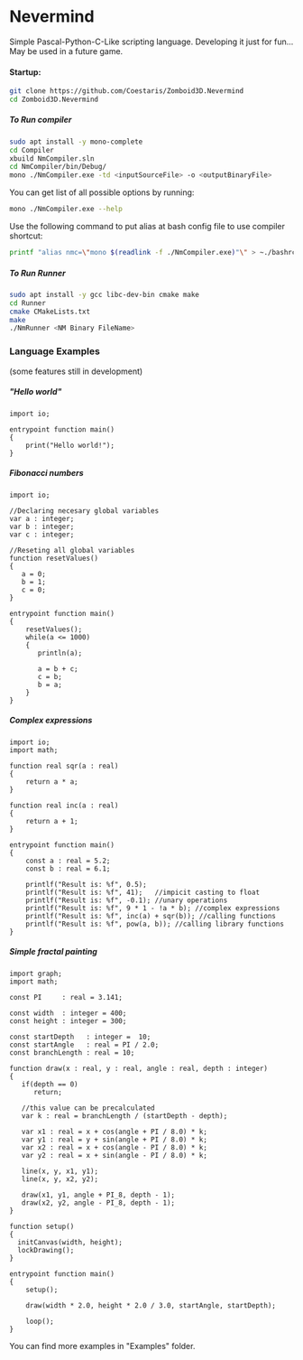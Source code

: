 # Nevermind
Simple Pascal-Python-C-Like scripting language.
Developing it just for fun...
May be used in a future game.

#### Startup:
```bash
git clone https://github.com/Coestaris/Zomboid3D.Nevermind
cd Zomboid3D.Nevermind
```

##### To Run compiler
```bash
sudo apt install -y mono-complete
cd Compiler
xbuild NmCompiler.sln
cd NmCompiler/bin/Debug/
mono ./NmCompiler.exe -td <inputSourceFile> -o <outputBinaryFile>
```
You can get list of all possible options by running:
```bash
mono ./NmCompiler.exe --help
```
Use the following command to put alias at bash config file to use compiler shortcut:
```bash
printf "alias nmc=\"mono $(readlink -f ./NmCompiler.exe)"\" > ~./bashrc
```

##### To Run Runner
```bash
sudo apt install -y gcc libc-dev-bin cmake make
cd Runner
cmake CMakeLists.txt
make
./NmRunner <NM Binary FileName>
```

### Language Examples
(some features still in development)

##### "Hello world"
```
import io;

entrypoint function main()
{
    print("Hello world!");
}
```

##### Fibonacci numbers
```
import io; 

//Declaring necesary global variables
var a : integer;
var b : integer;
var c : integer;

//Reseting all global variables
function resetValues()
{
   a = 0;
   b = 1;
   c = 0;
}

entrypoint function main()
{
    resetValues();    
    while(a <= 1000)
    {
       println(a);
       
       a = b + c;
       c = b;
       b = a;
    }
}
```

##### Complex expressions
```
import io;
import math;

function real sqr(a : real)
{
    return a * a;
}

function real inc(a : real)
{
    return a + 1;
}

entrypoint function main()
{
    const a : real = 5.2;
    const b : real = 6.1;
    
    printlf("Result is: %f", 0.5);
    printlf("Result is: %f", 41);   //impicit casting to float
    printlf("Result is: %f", -0.1); //unary operations
    printlf("Result is: %f", 9 * 1 - !a * b); //complex expressions
    printlf("Result is: %f", inc(a) + sqr(b)); //calling functions
    printlf("Result is: %f", pow(a, b)); //calling library functions
}
```

##### Simple fractal painting
```
import graph;
import math;

const PI     : real = 3.141;

const width  : integer = 400;
const height : integer = 300;

const startDepth   : integer =  10;
const startAngle   : real = PI / 2.0;
const branchLength : real = 10;

function draw(x : real, y : real, angle : real, depth : integer)
{
   if(depth == 0)
      return;
   
   //this value can be precalculated  
   var k : real = branchLength / (startDepth - depth);
   
   var x1 : real = x + cos(angle + PI / 8.0) * k; 
   var y1 : real = y + sin(angle + PI / 8.0) * k; 
   var x2 : real = x + cos(angle - PI / 8.0) * k; 
   var y2 : real = x + sin(angle - PI / 8.0) * k;
   
   line(x, y, x1, y1);
   line(x, y, x2, y2);
   
   draw(x1, y1, angle + PI_8, depth - 1); 
   draw(x2, y2, angle - PI_8, depth - 1); 
}

function setup()
{ 
  initCanvas(width, height);
  lockDrawing();
}

entrypoint function main()
{
    setup();
    
    draw(width * 2.0, height * 2.0 / 3.0, startAngle, startDepth); 
    
    loop();
}
```

You can find more examples in "Examples" folder.